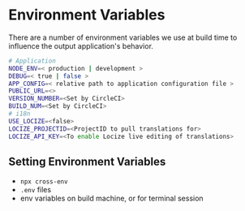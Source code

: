 # Environment Variables

There are a number of environment variables we use at build time to influence
the output application's behavior.

```bash
# Application
NODE_ENV=< production | development >
DEBUG=< true | false >
APP_CONFIG=< relative path to application configuration file >
PUBLIC_URL=<>
VERSION_NUMBER=<Set by CircleCI>
BUILD_NUM=<Set by CircleCI>
# i18n
USE_LOCIZE=<false>
LOCIZE_PROJECTID=<ProjectID to pull translations for>
LOCIZE_API_KEY=<To enable Locize live editing of translations>
```

## Setting Environment Variables

- `npx cross-env`
- `.env` files
- env variables on build machine, or for terminal session
